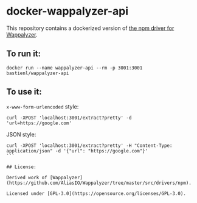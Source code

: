 docker-wappalyzer-api
=====

This repository contains a dockerized version of [the npm driver for Wappalyzer](https://github.com/AliasIO/Wappalyzer/tree/master/src/drivers/npm).

## To run it:
```
docker run --name wappalyzer-api --rm -p 3001:3001 bastienl/wappalyzer-api
```

## To use it:

`x-www-form-urlencoded` style:
```
curl -XPOST 'localhost:3001/extract?pretty' -d 'url=https://google.com'
```

JSON style:
````
curl -XPOST 'localhost:3001/extract?pretty' -H "Content-Type: application/json" -d '{"url": "https://google.com"}'
```

## License:

Derived work of [Wappalyzer](https://github.com/AliasIO/Wappalyzer/tree/master/src/drivers/npm).

Licensed under [GPL-3.0](https://opensource.org/licenses/GPL-3.0).

